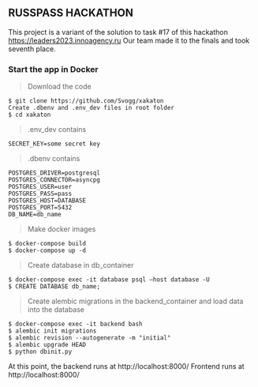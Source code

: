 ## RUSSPASS HACKATHON

This project is a variant of the solution to task #17 of this hackathon https://leaders2023.innoagency.ru 
Our team made it to the finals and took seventh place.

### Start the app in Docker

>Download the code
```
$ git clone https://github.com/Svogg/xakaton
Create .dbenv and .env_dev files in root folder
$ cd xakaton
```

>.env_dev contains
```
SECRET_KEY=some secret key
```

>.dbenv contains
```
POSTGRES_DRIVER=postgresql
POSTGRES_CONNECTOR=asyncpg
POSTGRES_USER=user
POSTGRES_PASS=pass
POSTGRES_HOST=DATABASE
POSTGRES_PORT=5432
DB_NAME=db_name
```

>Make docker images
```
$ docker-compose build
$ docker-compose up -d
```

>Create database in db_container
```
$ docker-compose exec -it database psql —host database -U
$ CREATE DATABASE db_name;
```

>Create alembic migrations in the backend_container and load data into the database
```
$ docker-compose exec -it backend bash
$ alembic init migrations
$ alembic revision --autogenerate -m "initial"
$ alembic upgrade HEAD
$ python dbinit.py
```

At this point, the backend runs at http://localhost:8000/
Frontend runs at http://localhost:8000/
